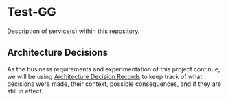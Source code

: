 # Test-GG

Description of service(s) within this repository.

## Architecture Decisions

As the business requirements and experimentation of this project continue, we will be using [Architecture Decision Records](docs/adr) to keep track of what decisions were made, their context, possible consequences, and if they are still in effect.
